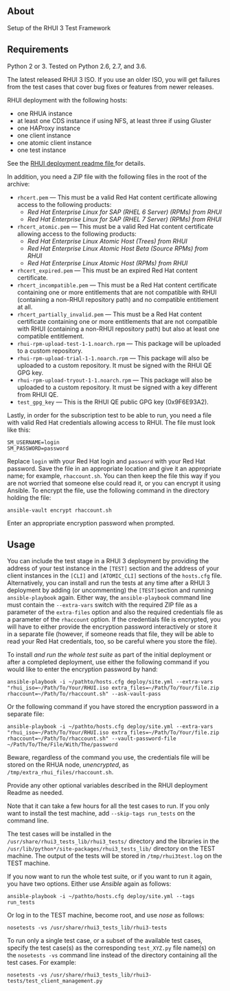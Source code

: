 About
---------------
Setup of the RHUI 3 Test Framework

Requirements
---------------
Python 2 or 3. Tested on Python 2.6, 2.7, and 3.6.

The latest released RHUI 3 ISO. If you use an older ISO, you will get failures from the test cases that cover bug fixes or features from newer releases.

RHUI deployment with the following hosts:

* one RHUA instance
* at least one CDS instance if using NFS, at least three if using Gluster
* one HAProxy instance
* one client instance
* one atomic client instance
* one test instance

See the [RHUI deployment readme file ](https://github.com/RedHatQE/rhui3-automation/blob/master/deploy/README.md) for details.

In addition, you need a ZIP file with the following files in the root of the archive:

* `rhcert.pem` — This must be a valid Red Hat content certificate allowing access to the following products:
  * _Red Hat Enterprise Linux for SAP (RHEL 6 Server) (RPMs) from RHUI_
  * _Red Hat Enterprise Linux for SAP (RHEL 7 Server) (RPMs) from RHUI_
* `rhcert_atomic.pem` — This must be a valid Red Hat content certificate allowing access to the following products:
  * _Red Hat Enterprise Linux Atomic Host (Trees) from RHUI_
  * _Red Hat Enterprise Linux Atomic Host Beta (Source RPMs) from RHUI_
  * _Red Hat Enterprise Linux Atomic Host (RPMs) from RHUI_
* `rhcert_expired.pem` — This must be an expired Red Hat content certificate.
* `rhcert_incompatible.pem` — This must be a Red Hat content certificate containing one or more entitlements that are not compatible with RHUI (containing a non-RHUI repository path) and no compatible entitlement at all.
* `rhcert_partially_invalid.pem` — This must be a Red Hat content certificate containing one or more entitlements that are not compatible with RHUI (containing a non-RHUI repository path) but also at least one compatible entitlement.
* `rhui-rpm-upload-test-1-1.noarch.rpm` — This package will be uploaded to a custom repository.
* `rhui-rpm-upload-trial-1-1.noarch.rpm` — This package will also be uploaded to a custom repository. It must be signed with the RHUI QE GPG key.
* `rhui-rpm-upload-tryout-1-1.noarch.rpm` — This package will also be uploaded to a custom repository. It must be signed with a key different from RHUI QE.
* `test_gpg_key` — This is the RHUI QE public GPG key (0x9F6E93A2).

Lastly, in order for the subscription test to be able to run, you need a file with valid Red Hat credentials allowing access to RHUI. The file must look like this:

```
SM_USERNAME=login
SM_PASSWORD=password
```

Replace `login` with your Red Hat login and `password` with your Red Hat password. Save the file in an appropriate location and give it an appropriate name; for example, `rhaccount.sh`. You can then keep the file this way if you are not worried that someone else could read it, or you can encrypt it using Ansible. To encrypt the file, use the following command in the directory holding the file:

`ansible-vault encrypt rhaccount.sh`

Enter an appropriate encryption password when prompted.

Usage
--------
You can include the test stage in a RHUI 3 deployment by providing the address of your test instance in the `[TEST]` section and the address of your client instances in the `[CLI]` and `[ATOMIC_CLI]` sections of the `hosts.cfg` file. Alternatively, you can install and run the tests at any time after a RHUI 3 deployment by adding (or uncommenting) the `[TEST]`section and running `ansible-playbook` again. Either way, the `ansible-playbook` command line must contain the `--extra-vars` switch with the required ZIP file as a parameter of the `extra-files` option and also the required credentials file as a parameter of the `rhaccount` option. If the credentials file is encrypted, you will have to either provide the encryption password interactively or store it in a separate file (however, if someone reads that file, they will be able to read your Red Hat credentials, too, so be careful where you store the file).

To install _and run the whole test suite_ as part of the initial deployment or after a completed deployment, use either the following command if you would like to enter the encryption password by hand:

`ansible-playbook -i ~/pathto/hosts.cfg deploy/site.yml --extra-vars "rhui_iso=~/Path/To/Your/RHUI.iso extra_files=~/Path/To/Your/file.zip rhaccount=~/Path/To/rhaccount.sh" --ask-vault-pass`

Or the following command if you have stored the encryption password in a separate file:

`ansible-playbook -i ~/pathto/hosts.cfg deploy/site.yml --extra-vars "rhui_iso=~/Path/To/Your/RHUI.iso extra_files=~/Path/To/Your/file.zip rhaccount=~/Path/To/rhaccount.sh" --vault-password-file ~/Path/To/The/File/With/The/password`

Beware, regardless of the command you use, the credentials file will be stored on the RHUA node, _unencrypted_, as `/tmp/extra_rhui_files/rhaccount.sh`.

Provide any other optional variables described in the RHUI deployment Readme as needed.

Note that it can take a few hours for all the test cases to run. If you only want to install the test machine, add `--skip-tags run_tests` on the command line.

The test cases will be installed in the `/usr/share/rhui3_tests_lib/rhui3_tests/` directory and the libraries in the `/usr/lib/python*/site-packages/rhui3_tests_lib/` directory on the TEST machine. The output of the tests will be stored in `/tmp/rhui3test.log` on the TEST machine.

If you now want to run the whole test suite, or if you want to run it again, you have two options. Either use _Ansible_ again as follows:

`ansible-playbook -i ~/pathto/hosts.cfg deploy/site.yml --tags run_tests`

Or log in to the TEST machine, become root, and use _nose_ as follows:

`nosetests -vs /usr/share/rhui3_tests_lib/rhui3-tests`

To run only a single test case, or a subset of the available test cases, specify the test case(s) as the corresponding `test_XYZ.py` file name(s) on the `nosetests -vs` command line instead of the directory containing all the test cases. For example:

`nosetests -vs /usr/share/rhui3_tests_lib/rhui3-tests/test_client_management.py`

